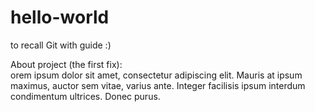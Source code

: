 # hello-world
to recall Git with guide :)

About project (the first fix):  
orem ipsum dolor sit amet, consectetur adipiscing elit. Mauris at ipsum maximus, auctor sem vitae, varius ante. Integer facilisis ipsum interdum condimentum ultrices. Donec purus.
